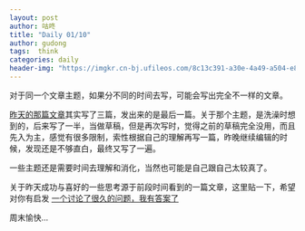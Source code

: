```yaml
---
layout: post
author: 咕咚
title: "Daily 01/10"
author: gudong
tags:  think
categories: daily
header-img: "https://imgkr.cn-bj.ufileos.com/8c13c391-a30e-4a49-a504-e8fdbe8aaf03.jpg"
---
```


对于同一个文章主题，如果分不同的时间去写，可能会写出完全不一样的文章。

[昨天的那篇文章](https://mp.weixin.qq.com/s/uXQjXpTAgIvSxvjQWTUctg)其实写了三篇，发出来的是最后一篇。关于那个主题，是洗澡时想到的，后来写了一半，当做草稿，但是再次写时，觉得之前的草稿完全没用，而且先入为主，感觉有很多限制，索性根据自己的理解再写一篇，昨晚继续编辑的时候，发现还是不够直白，最终又写了一遍。

一些主题还是需要时间去理解和消化，当然也可能是自己跟自己太较真了。

关于昨天成功与喜好的一些思考源于前段时间看到的一篇文章，这里贴一下，希望对你有启发  [一个讨论了很久的问题，我有答案了](https://mp.weixin.qq.com/s/1IFnKRde-bBYKbR1Ppxtrw)

周末愉快…
